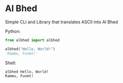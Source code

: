 # Al Bhed

Simple CLI and Library that translates ASCII into Al Bhed

Python:

```python
from albhed import albhed

albhed("Hello, World!")
'Rammu, Funmt!'
```

Shell:

```shell
albhed Hello, World!
Rammu, Funmt!
```
